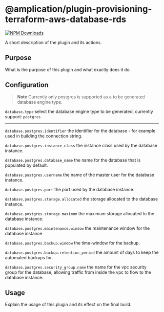 # @amplication/plugin-provisioning-terraform-aws-database-rds

[![NPM Downloads](https://img.shields.io/npm/dt/@amplication/plugin-provisioning-terraform-aws-database-rds)](https://www.npmjs.com/package/@amplication/plugin-provisioning-terraform-aws-database-rds)

A short description of the plugin and its actions.

## Purpose

What is the purpose of this plugin and what exactly does it do.

## Configuration

> **Note**
> Currently only postgres is supported as a to be generated database engine type.

`database.type` select the database engine type to be generated, currently support: `postgres`

---

`database.postgres.identifier` the identifier for the database - for example used in building the connection string.

`database.postgres.instance_class` the instance class used by the database instance.

`database.postgres.database_name` the name for the database that is populated by default.

`database.postgres.username` the name of the master user for the database instance.

`database.postgres.port` the port used by the database instance.

`database.postgres.storage.allocated` the storage allocated to the database instance.

`database.postgres.storage.maximum` the maximum storage allocated to the database instance.

`database.postgres.maintenance.window` the maintenance window for the database instance

`database.postgres.backup.window` the time-window for the backup.

`database.postgres.backup.retention_period` the amount of days to keep the automated backups for.

`database.postgres.security_group.name` the name for the vpc security group for the database, allowing traffic from inside the vpc to flow to the database instance.

## Usage

Explain the usage of this plugin and its effect on the final build.
